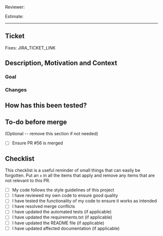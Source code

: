 Reviewer:

Estimate:

---

## Ticket

Fixes: JIRA_TICKET_LINK

## Description, Motivation and Context

### Goal

### Changes

## How has this been tested?

## To-do before merge

(Optional -- remove this section if not needed)

- [ ] Ensure PR #56 is merged

## Checklist

This checklist is a useful reminder of small things that can easily be forgotten.
Put an `x` in all the items that apply and remove any items that are not relevant to this PR.

- [ ] My code follows the style guidelines of this project
- [ ] I have reviewed my own code to ensure good quality
- [ ] I have tested the functionality of my code to ensure it works as intended
- [ ] I have resolved merge conflicts
- [ ] I have updated the automated tests (if applicable)
- [ ] I have updated the requirements.txt (if applicable)
- [ ] I have updated the README file (if applicable)
- [ ] I have updated affected documentation (if applicable)
